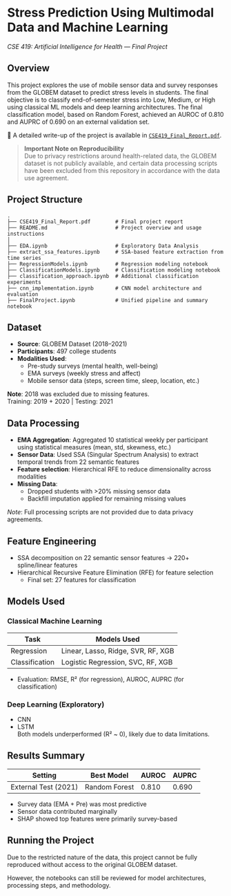# Stress Prediction Using Multimodal Data and Machine Learning
*CSE 419: Artificial Intelligence for Health — Final Project*

## Overview

This project explores the use of mobile sensor data and survey responses from the GLOBEM dataset to predict stress levels in students. The final objective is to classify end-of-semester stress into Low, Medium, or High using classical ML models and deep learning architectures. The final classification model, based on Random Forest, achieved an AUROC of 0.810 and AUPRC of 0.690 on an external validation set.

📄 A detailed write-up of the project is available in [`CSE419_Final_Report.pdf`](./CSE419_Final_Report.pdf).

> **Important Note on Reproducibility**  
> Due to privacy restrictions around health-related data, the GLOBEM dataset is not publicly available, and certain data processing scripts have been excluded from this repository in accordance with the data use agreement.

## Project Structure
```
.
├── CSE419_Final_Report.pdf        # Final project report
├── README.md                      # Project overview and usage instructions
│
├── EDA.ipynb                      # Exploratory Data Analysis
├── extract_ssa_features.ipynb     # SSA-based feature extraction from time series
├── RegressionModels.ipynb         # Regression modeling notebook
├── ClassificationModels.ipynb     # Classification modeling notebook
├── classification_approach.ipynb  # Additional classification experiments
├── cnn_implementation.ipynb       # CNN model architecture and evaluation
├── FinalProject.ipynb             # Unified pipeline and summary notebook
```


## Dataset

- **Source**: GLOBEM Dataset (2018–2021)
- **Participants**: 497 college students
- **Modalities Used**:
  - Pre-study surveys (mental health, well-being)
  - EMA surveys (weekly stress and affect)
  - Mobile sensor data (steps, screen time, sleep, location, etc.)

**Note**: 2018 was excluded due to missing features.  
Training: 2019 + 2020 | Testing: 2021

## Data Processing

- **EMA Aggregation**: Aggregated 10 statistical weekly per participant using statistical measures (mean, std, skewness, etc.)
- **Sensor Data**: Used SSA (Singular Spectrum Analysis) to extract temporal trends from 22 semantic features
- **Feature selection**: Hierarchical RFE to reduce dimensionality across modalities
- **Missing Data**:
  - Dropped students with >20% missing sensor data
  - Backfill imputation applied for remaining missing values

*Note*: Full processing scripts are not provided due to data privacy agreements.

## Feature Engineering

- SSA decomposition on 22 semantic sensor features → 220+ spline/linear features
- Hierarchical Recursive Feature Elimination (RFE) for feature selection
  - Final set: 27 features for classification

## Models Used

### Classical Machine Learning

| Task         | Models Used              |
|--------------|--------------------------|
| Regression   | Linear, Lasso, Ridge, SVR, RF, XGB |
| Classification | Logistic Regression, SVC, RF, XGB |

- Evaluation: RMSE, R² (for regression), AUROC, AUPRC (for classification)

### Deep Learning (Exploratory)
- CNN
- LSTM  
Both models underperformed (R² ~ 0), likely due to data limitations.

## Results Summary

| Setting          | Best Model      | AUROC | AUPRC |
|------------------|------------------|--------|--------|
| External Test (2021) | Random Forest | 0.810  | 0.690  |

- Survey data (EMA + Pre) was most predictive
- Sensor data contributed marginally
- SHAP showed top features were primarily survey-based


## Running the Project

Due to the restricted nature of the data, this project cannot be fully reproduced without access to the original GLOBEM dataset.

However, the notebooks can still be reviewed for model architectures, processing steps, and methodology.
